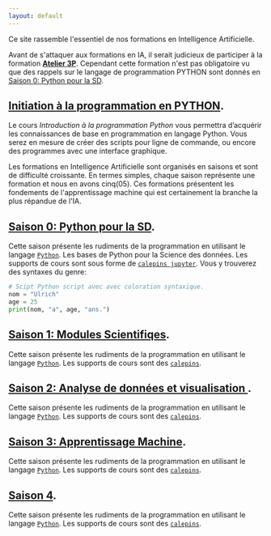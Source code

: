 ```yaml
---
layout: default
---
```




Ce site rassemble l'essentiel de nos formations en Intelligence Artificielle. 

Avant de s'attaquer aux formations en IA, il serait judicieux de participer à la formation [**Atelier 3P**](https://ai-technipreneurs.github.io/site-officiel-atelier-3-P/).
Cependant cette formation n'est pas obligatoire vu que des rappels sur le langage de programmation PYTHON sont donnés en [Saison 0: Python pour la SD](./saison-0.html).

## [Initiation à la programmation en PYTHON](./programmation-en-python.html).
Le cours _Introduction à la programmation Python_ vous permettra d’acquérir les connaissances de base en programmation en langage Python. Vous serez en mesure de créer des scripts pour ligne de commande, ou encore des programmes avec une interface graphique.


Les formations en Intelligence Artificielle sont organisés en saisons et sont de difficulté croissante. En termes simples, chaque saison représente une formation et nous en avons cinq(05). Ces formations présentent les fondements de l'apprentissage machine qui est certainement la branche la plus répandue de l'IA.


## [Saison 0: Python pour la SD](./saison-0.html).
Cette saison présente les rudiments de la programmation en utilisant le langage [`Python`](https://www.python.org/). Les bases de Python pour la Science des données. Les supports de cours sont sous forme de
[`calepins jupyter`](https://jupyter.org/). Vous y trouverez des syntaxes du genre:

```python
# Scipt Python script avec avec coloration syntaxique.
nom = "Ulrich"
age = 25
print(nom, "a", age, "ans.")

```


## [Saison 1: Modules Scientifiqes](./saison-1.html).
Cette saison présente les rudiments de la programmation en utilisant le langage [`Python`](./another-page.html). Les supports de cours sont des
[`calepins`](./another-page.html).



## [Saison 2: Analyse de données et visualisation ](./saison-2.html).
Cette saison présente les rudiments de la programmation en utilisant le langage [`Python`](./another-page.html). Les supports de cours sont des
[`calepins`](./another-page.html).


## [Saison 3: Apprentissage Machine](./saison-3.html).
Cette saison présente les rudiments de la programmation en utilisant le langage [`Python`](./another-page.html). Les supports de cours sont des
[`calepins`](./another-page.html).

## [Saison 4](./saison-4.html).
Cette saison présente les rudiments de la programmation en utilisant le langage [`Python`](./another-page.html). Les supports de cours sont des
[`calepins`](./another-page.html).



